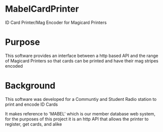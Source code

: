 # MabelCardPrinter
ID Card Printer/Mag Encoder for Magicard Printers

# Purpose
This software provides an interface between a http based API and the range of Magicard Printers so that cards can be printed and have their mag stripes encoded

# Background
This software was developed for a Communtiy and Student Radio station to print and encode ID Cards

It makes reference to 'MABEL' which is our member database web system, for the purposes of this project it is an http API that allows the printer to register, get cards, and alike
